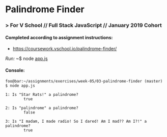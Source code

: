 # Palindrome Finder
### > For V School // Full Stack JavaScript // January 2019 Cohort

#### Completed according to assignment instructions: 
- https://coursework.vschool.io/palindrome-finder/

*Run:* ~$ node <a href="app.js">app.js</a>

#### Console:
```console
foo@bar:~/assignments/exercises/week-05/03-palindrome-finder (master) $ node app.js

1: Is "Star Rats!" a palindrome?
        true

2: Is "palindrome" a palindrome?
        false

3: Is "I madam, I made radio! So I dared! Am I mad?? Am I?!" a palindrome?
        true
```
